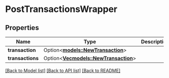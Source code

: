 # PostTransactionsWrapper

## Properties

Name | Type | Description | Notes
------------ | ------------- | ------------- | -------------
**transaction** | Option<[**models::NewTransaction**](NewTransaction.md)> |  | [optional]
**transactions** | Option<[**Vec<models::NewTransaction>**](NewTransaction.md)> |  | [optional]

[[Back to Model list]](../README.md#documentation-for-models) [[Back to API list]](../README.md#documentation-for-api-endpoints) [[Back to README]](../README.md)



